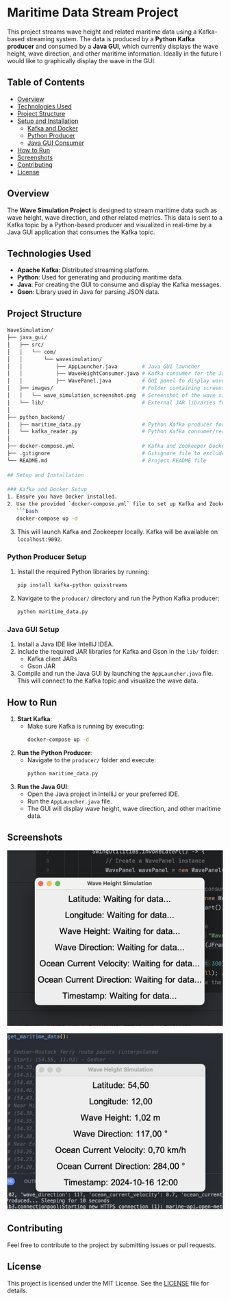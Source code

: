 # Maritime Data Stream Project

This project streams wave height and related maritime data using a Kafka-based streaming system. The data is produced by a **Python Kafka producer** and consumed by a **Java GUI**, which currently displays the wave height, wave direction, and other maritime information.
Ideally in the future I would like to graphically display the wave in the GUI.

## Table of Contents
- [Overview](#overview)
- [Technologies Used](#technologies-used)
- [Project Structure](#project-structure)
- [Setup and Installation](#setup-and-installation)
  - [Kafka and Docker](#kafka-and-docker-setup)
  - [Python Producer](#python-producer-setup)
  - [Java GUI Consumer](#java-gui-setup)
- [How to Run](#how-to-run)
- [Screenshots](#screenshots)
- [Contributing](#contributing)
- [License](#license)

## Overview
The **Wave Simulation Project** is designed to stream maritime data such as wave height, wave direction, and other related metrics. This data is sent to a Kafka topic by a Python-based producer and visualized in real-time by a Java GUI application that consumes the Kafka topic.

## Technologies Used
- **Apache Kafka**: Distributed streaming platform.
- **Python**: Used for generating and producing maritime data.
- **Java**: For creating the GUI to consume and display the Kafka messages.
- **Gson**: Library used in Java for parsing JSON data.
  
## Project Structure

```bash
WaveSimulation/
├── java_gui/
│   ├── src/
│   │   └── com/
│   │       └── wavesimulation/
│   │           ├── AppLauncher.java        # Java GUI launcher
│   │           ├── WaveHeightConsumer.java # Kafka consumer for the Java GUI
│   │           ├── WavePanel.java          # GUI panel to display wave data
│   ├── images/                             # Folder containing screenshots for the Java GUI
│   │   └── wave_simulation_screenshot.png  # Screenshot of the wave simulation GUI
│   └── lib/                                # External JAR libraries for Kafka client and Gson
│
├── python_backend/
│   ├── maritime_data.py                    # Python Kafka producer for maritime data
│   └── kafka_reader.py                     # Python Kafka consumer/reader script
│
├── docker-compose.yml                      # Kafka and Zookeeper Docker setup
├── .gitignore                              # Gitignore file to exclude unnecessary files
└── README.md                               # Project README file

## Setup and Installation

### Kafka and Docker Setup
1. Ensure you have Docker installed.
2. Use the provided `docker-compose.yml` file to set up Kafka and Zookeeper:
   ```bash
   docker-compose up -d
   ```
3. This will launch Kafka and Zookeeper locally. Kafka will be available on `localhost:9092`.

### Python Producer Setup
1. Install the required Python libraries by running:
   ```bash
   pip install kafka-python quixstreams
   ```
2. Navigate to the `producer/` directory and run the Python Kafka producer:
   ```bash
   python maritime_data.py
   ```

### Java GUI Setup
1. Install a Java IDE like IntelliJ IDEA.
2. Include the required JAR libraries for Kafka and Gson in the `lib/` folder:
   - Kafka client JARs
   - Gson JAR
3. Compile and run the Java GUI by launching the `AppLauncher.java` file. This will connect to the Kafka topic and visualize the wave data.

## How to Run
1. **Start Kafka**:
   - Make sure Kafka is running by executing:
     ```bash
     docker-compose up -d
     ```
2. **Run the Python Producer**:
   - Navigate to the `producer/` folder and execute:
     ```bash
     python maritime_data.py
     ```
3. **Run the Java GUI**:
   - Open the Java project in IntelliJ or your preferred IDE.
   - Run the `AppLauncher.java` file.
   - The GUI will display wave height, wave direction, and other maritime data.

## Screenshots
![Maritime Data Waiting for New Data Display](java_gui/src/images/waiting_for_data.png)

![Live Maritime Data Display](java_gui/src/images/incoming_data.png)

## Contributing
Feel free to contribute to the project by submitting issues or pull requests.

## License
This project is licensed under the MIT License. See the [LICENSE](LICENSE) file for details.
